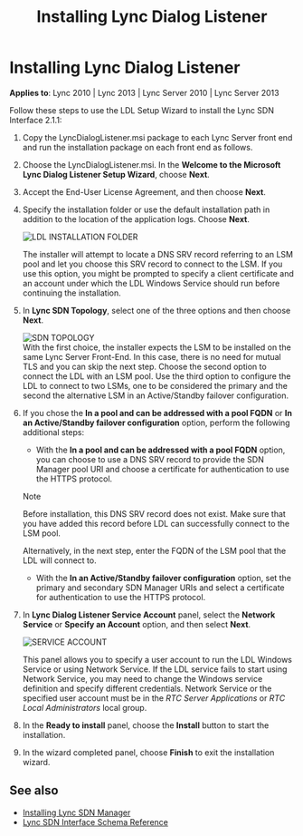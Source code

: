﻿---
title: Installing Lync Dialog Listener
TOCTitle: Installing Lync Dialog Listener
ms:assetid: d3e65c58-3248-4a7d-a7d9-01526c0dcca8
ms:mtpsurl: https://msdn.microsoft.com/library/Dn785202(v=office.15)
ms:contentKeyID: 62952686
ms.date: 02/16/2015
mtps_version: v=office.15
---

# Installing Lync Dialog Listener

**Applies to**: Lync 2010 | Lync 2013 | Lync Server 2010 | Lync Server 2013

Follow these steps to use the LDL Setup Wizard to install the Lync SDN Interface 2.1.1:

1. Copy the LyncDialogListener.msi package to each Lync Server front end and run the installation package on each front end as follows.

2. Choose the LyncDialogListener.msi. In the **Welcome to the Microsoft Lync Dialog Listener Setup Wizard**, choose **Next**.

3. Accept the End-User License Agreement, and then choose **Next**.

4. Specify the installation folder or use the default installation path in addition to the location of the application logs. Choose **Next**.  
      
   ![LDL INSTALLATION FOLDER](images/Dn785202.lync_sdni_ldl_install_destination_folder(Office.15).png "LDL INSTALLATION FOLDER")  
    
   The installer will attempt to locate a DNS SRV record referring to an LSM pool and let you choose this SRV record to connect to the LSM. If you use this option, you might be prompted to specify a client certificate and an account under which the LDL Windows Service should run before continuing the installation.

5. In **Lync SDN Topology**, select one of the three options and then choose **Next**.  
      
   ![SDN TOPOLOGY](images/Dn785202.lync_sdni_ldl_install_network_Topology(Office.15).png "SDN TOPOLOGY")  
   With the first choice, the installer expects the LSM to be installed on the same Lync Server Front-End. In this case, there is no need for mutual TLS and you can skip the next step. Choose the second option to connect the LDL with an LSM pool. Use the third option to configure the LDL to connect to two LSMs, one to be considered the primary and the second the alternative LSM in an Active/Standby failover configuration.

6. If you chose the **In a pool and can be addressed with a pool FQDN** or **In an Active/Standby failover configuration** option, perform the following additional steps:
    
   - With the **In a pool and can be addressed with a pool FQDN** option, you can choose to use a DNS SRV record to provide the SDN Manager pool URI and choose a certificate for authentication to use the HTTPS protocol.
        
   > [!NOTE]
   > Before installation, this DNS SRV record does not exist. Make sure that you have added this record before LDL can successfully connect to the LSM pool.

   Alternatively, in the next step, enter the FQDN of the LSM pool that the LDL will connect to.
    
   - With the **In an Active/Standby failover configuration** option, set the primary and secondary SDN Manager URIs and select a certificate for authentication to use the HTTPS protocol.

7. In **Lync Dialog Listener Service Account** panel, select the **Network Service** or **Specify an Account** option, and then select **Next**.  
      
   ![SERVICE ACCOUNT](images/Dn785202.lync_sdni_ldl_install_Service_Account(Office.15).png "SERVICE ACCOUNT")  
    
   This panel allows you to specify a user account to run the LDL Windows Service or using Network Service. If the LDL service fails to start using Network Service, you may need to change the Windows service definition and specify different credentials. Network Service or the specified user account must be in the *RTC Server Applications* or *RTC Local Administrators* local group.

8. In the **Ready to install** panel, choose the **Install** button to start the installation.

9. In the wizard completed panel, choose **Finish** to exit the installation wizard.

## See also

- [Installing Lync SDN Manager](installing-lync-sdn-manager.md)
- [Lync SDN Interface Schema Reference](lync-sdn-interface-schema-reference.md)

